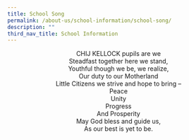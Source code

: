 ```yaml
---
title: School Song
permalink: /about-us/school-information/school-song/
description: ""
third_nav_title: School Information
---
```

<p align = "center" />
CHIJ KELLOCK pupils are we
<br >Steadfast together here we stand,
<br >Youthful though we be, we realize,
<br >Our duty to our Motherland
<br >Little Citizens we strive and hope to bring –
<br >Peace
<br >Unity
<br >Progress
<br >And Prosperity
<br >May God bless and guide us,
<br >As our best is yet to be.
</p>